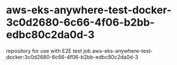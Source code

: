 # aws-eks-anywhere-test-docker-3c0d2680-6c66-4f06-b2bb-edbc80c2da0d-3
repository for use with E2E test job aws-eks-anywhere-test-docker:3c0d2680-6c66-4f06-b2bb-edbc80c2da0d-3
